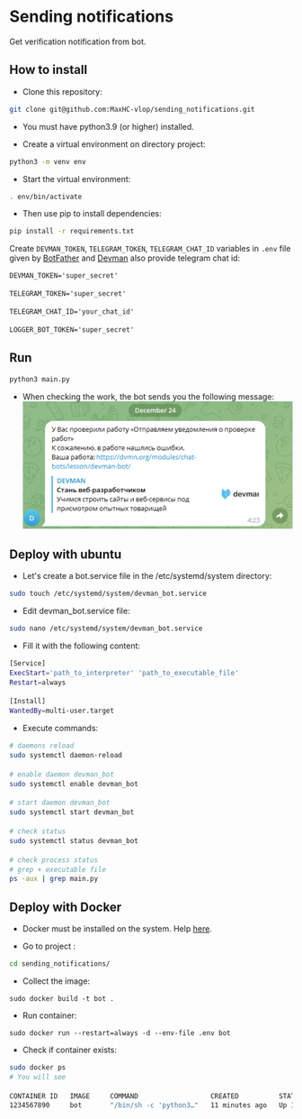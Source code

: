 # Sending notifications

Get verification notification from bot.

## How to install

- Сlone this repository:
```bash
git clone git@github.com:MaxHC-vlop/sending_notifications.git
```
- You must have python3.9 (or higher) installed.

- Create a virtual environment on directory project:
```bash
python3 -m venv env
 ```
- Start the virtual environment:
```bash
. env/bin/activate
```
- Then use pip to install dependencies:
```bash
pip install -r requirements.txt
```
Create `DEVMAN_TOKEN`, `TELEGRAM_TOKEN`, `TELEGRAM_CHAT_ID` variables in `.env` file given by [BotFather](https://t.me/BotFather) and [Devman](https://dvmn.org/api/docs/) also provide telegram chat id:

```
DEVMAN_TOKEN='super_secret'

TELEGRAM_TOKEN='super_secret'

TELEGRAM_CHAT_ID='your_chat_id'

LOGGER_BOT_TOKEN='super_secret'
```

## Run

```bash
python3 main.py
```

- When checking the work, the bot sends you the following message:
![screen](/pictures/screen.PNG)

## Deploy with ubuntu

- Let's create a bot.service file in the /etc/systemd/system directory:
```bash
sudo touch /etc/systemd/system/devman_bot.service
```

- Edit devman_bot.service file:
```bash
sudo nano /etc/systemd/system/devman_bot.service
```

- Fill it with the following content:
```bash
[Service]
ExecStart='path_to_interpreter' 'path_to_executable_file'
Restart=always

[Install]
WantedBy=multi-user.target
```

- Execute commands:
```bash
# daemons reload
sudo systemctl daemon-reload

# enable daemon devman_bot
sudo systemctl enable devman_bot

# start daemon devman_bot
sudo systemctl start devman_bot

# check status
sudo systemctl status devman_bot

# check process status
# grep + executable file
ps -aux | grep main.py
```

## Deploy with Docker

- Docker must be installed on the system. Help [here](https://docs.docker.com/engine/install/).

- Go to project :
```bash
cd sending_notifications/
```
- Collect the image:
```
sudo docker build -t bot .
```

- Run container:
```
sudo docker run --restart=always -d --env-file .env bot
```

- Check if container exists:
```bash
sudo docker ps
# You will see

CONTAINER ID   IMAGE     COMMAND                  CREATED          STATUS          PORTS     NAMES
1234567890     bot       "/bin/sh -c 'python3…"   11 minutes ago   Up 10 minutes             name
```
